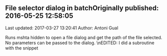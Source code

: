 ## File selector dialog in batchOriginally published: 2016-05-25 12:58:05 
Last updated: 2017-03-27 13:20:41 
Author: Antoni Gual 
 
Runs mshta hidden to open a file dialog and get the path of the file selected. No parameters can be passed to the dialog.\nEDITED: I did a subroutine with the snippet